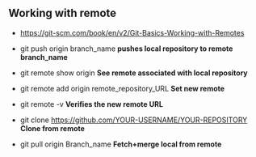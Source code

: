 ## Working with remote
* https://git-scm.com/book/en/v2/Git-Basics-Working-with-Remotes
    
* git push origin branch_name   **pushes local repository to remote branch_name**
    
* git remote show origin    **See remote associated with local repository**

* git remote add origin remote_repository_URL   **Set new remote**

* git remote -v     **Verifies the new remote URL**

* git clone https://github.com/YOUR-USERNAME/YOUR-REPOSITORY    **Clone from remote**

* git pull origin Branch_name   **Fetch+merge local from remote**
